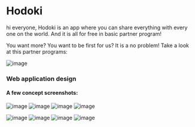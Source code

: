 # Hodoki
hi everyone,
Hodoki is an app where you can share everything with every one on the world. And it is all for free in basic partner program!

You want more? You want to be first for us? It is a no problem!
Take a look at this partner programs:

![image](https://user-images.githubusercontent.com/41943469/123388226-d6c65700-d598-11eb-8f50-d4e57906f0b2.png)


### Web application design<br>
#### A few concept screenshots:
![image](https://user-images.githubusercontent.com/41943469/123384844-2a36a600-d595-11eb-8a28-cbb41edd367e.png)
![image](https://user-images.githubusercontent.com/41943469/123385126-7b469a00-d595-11eb-9b40-b7eab59b0a48.png)
![image](https://user-images.githubusercontent.com/41943469/123385211-987b6880-d595-11eb-8ed1-5195faee4246.png)
![image](https://user-images.githubusercontent.com/41943469/123385531-f0b26a80-d595-11eb-8397-5b963e517422.png)

![image](https://user-images.githubusercontent.com/41943469/123386330-d4fb9400-d596-11eb-9813-19efbc0d7530.png)
![image](https://user-images.githubusercontent.com/41943469/123386097-94037f80-d596-11eb-8586-9da116c218d2.png)
![image](https://user-images.githubusercontent.com/41943469/123386163-a4b3f580-d596-11eb-9880-d56e3c30f0f7.png)
![image](https://user-images.githubusercontent.com/41943469/123386225-b6959880-d596-11eb-903d-7eff0c8f33cd.png)
